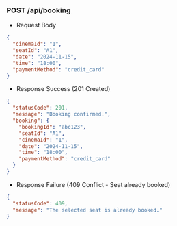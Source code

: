 ### POST /api/booking
- Request Body
```json
{
  "cinemaId": "1",
  "seatId": "A1",
  "date": "2024-11-15",
  "time": "18:00",
  "paymentMethod": "credit_card"
}
```

- Response Success (201 Created)
```json
{
  "statusCode": 201,
  "message": "Booking confirmed.",
  "booking": {
    "bookingId": "abc123",
    "seatId": "A1",
    "cinemaId": "1",
    "date": "2024-11-15",
    "time": "18:00",
    "paymentMethod": "credit_card"
  }
}
```

- Response Failure (409 Conflict - Seat already booked)
```json
{
  "statusCode": 409,
  "message": "The selected seat is already booked."
}
```